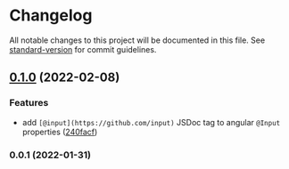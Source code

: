 # Changelog

All notable changes to this project will be documented in this file. See [standard-version](https://github.com/conventional-changelog/standard-version) for commit guidelines.

## [0.1.0](https://github.com/vitale232/typedoc-ngx-plugin/compare/v0.0.1...v0.1.0) (2022-02-08)

### Features

- add `[@input](https://github.com/input)` JSDoc tag to angular `@Input` properties ([240facf](https://github.com/vitale232/typedoc-ngx-plugin/commit/240facf601eb3d7d8dd22108a0a0dc46ba2f1fe2))

### 0.0.1 (2022-01-31)
